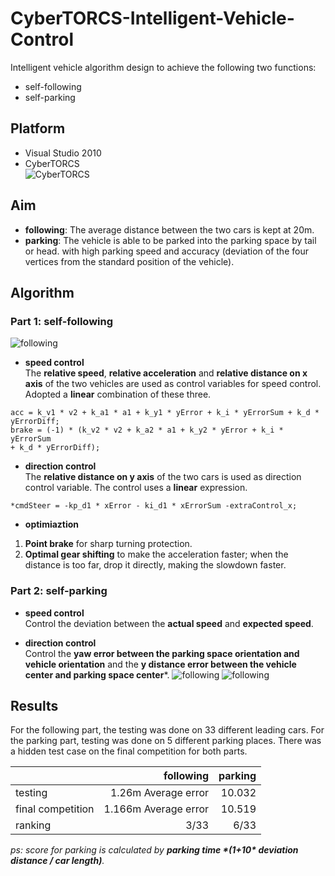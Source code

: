 # CyberTORCS-Intelligent-Vehicle-Control

Intelligent vehicle algorithm design to achieve the following two functions:
- self-following
- self-parking 

## Platform 
- Visual Studio 2010
- CyberTORCS  
![CyberTORCS](https://github.com/jiayuebao/CyberTORCS-Intelligent-Vehical-Control/blob/master/pictures/CyberTORCS.png?raw=true)

## Aim
- **following**: The average distance between the two cars is kept at 20m.
- **parking**: The vehicle is able to be parked into the parking space by tail or head. with high parking speed and accuracy (deviation of the four vertices from the standard position of the vehicle). 


## Algorithm 
### Part 1: self-following
![following](https://github.com/jiayuebao/CyberTORCS-Intelligent-Vehical-Control/blob/master/pictures/following.png?raw=true)
- **speed control**  
The **relative speed**, **relative acceleration** and **relative distance on x axis** of the two vehicles are used as control variables for speed control. Adopted a **linear** combination of these three.   

```
acc = k_v1 * v2 + k_a1 * a1 + k_y1 * yError + k_i * yErrorSum + k_d * yErrorDiff; 
brake = (-1) * (k_v2 * v2 + k_a2 * a1 + k_y2 * yError + k_i * yErrorSum 
+ k_d * yErrorDiff);
```  

- **direction control**  
The **relative distance on y axis** of the two cars is used as direction control variable. The control uses a **linear** expression.
```
*cmdSteer = -kp_d1 * xError - ki_d1 * xErrorSum -extraControl_x; 
```
- **optimiaztion** 
1.  **Point brake** for sharp turning protection. 
2.  **Optimal gear shifting** to make the acceleration faster; when the distance is too far, drop it directly, making the slowdown faster. 

### Part 2: self-parking

- **speed control**  
Control the deviation between the **actual speed** and **expected speed**. 

- **direction control**  
Control the **yaw error between the parking space orientation and vehicle orientation** and the **y distance error between the vehicle center and parking space center***.
![following](https://github.com/jiayuebao/CyberTORCS-Intelligent-Vehical-Control/blob/master/pictures/parking.png?raw=true)
![following](https://github.com/jiayuebao/CyberTORCS-Intelligent-Vehical-Control/blob/master/pictures/parking2.png?raw=true)


## Results
For the following part, the testing was done on 33 different leading cars. For the parking part, testing was done on 5 different parking places. There was a hidden test case on the final competition for both parts.

|           | following    | parking  |
| --------  | -----:          |-----:    |
| testing   | 1.26m Average error     | 10.032 |  
| final competition | 1.166m Average error  | 10.519 |
| ranking        | 3/33      |   6/33     |

*ps: score for parking is calculated by **parking time \*(1+10\* deviation distance / car length)**.*







